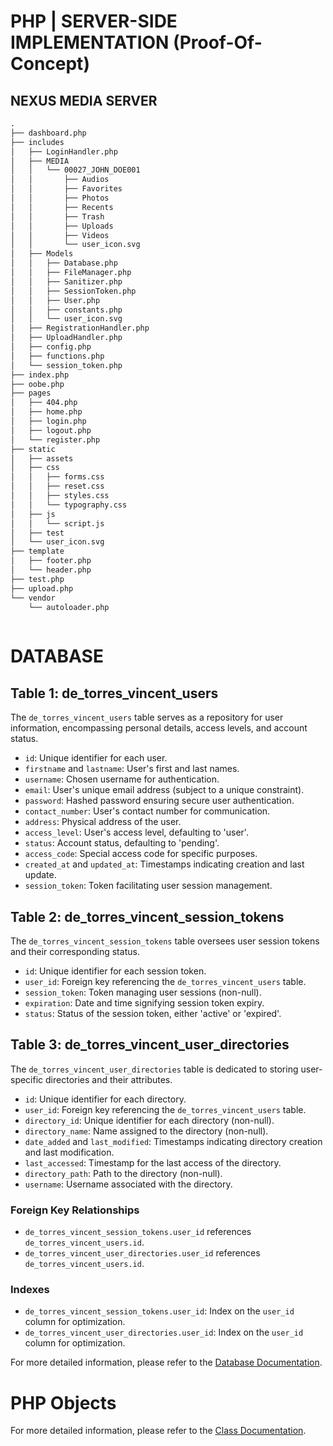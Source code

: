# PHP | SERVER-SIDE IMPLEMENTATION (Proof-Of-Concept) 
## NEXUS MEDIA SERVER 
```txt
.
├── dashboard.php
├── includes
│   ├── LoginHandler.php
│   ├── MEDIA
│   │   └── 00027_JOHN_DOE001
│   │       ├── Audios
│   │       ├── Favorites
│   │       ├── Photos
│   │       ├── Recents
│   │       ├── Trash
│   │       ├── Uploads
│   │       ├── Videos
│   │       └── user_icon.svg
│   ├── Models
│   │   ├── Database.php
│   │   ├── FileManager.php
│   │   ├── Sanitizer.php
│   │   ├── SessionToken.php
│   │   ├── User.php
│   │   ├── constants.php
│   │   └── user_icon.svg
│   ├── RegistrationHandler.php
│   ├── UploadHandler.php
│   ├── config.php
│   ├── functions.php
│   └── session_token.php
├── index.php
├── oobe.php
├── pages
│   ├── 404.php
│   ├── home.php
│   ├── login.php
│   ├── logout.php
│   └── register.php
├── static
│   ├── assets
│   ├── css
│   │   ├── forms.css
│   │   ├── reset.css
│   │   ├── styles.css
│   │   └── typography.css
│   ├── js
│   │   └── script.js
│   ├── test
│   └── user_icon.svg
├── template
│   ├── footer.php
│   └── header.php
├── test.php
├── upload.php
└── vendor
    └── autoloader.php
   
```
# DATABASE
## Table 1: de_torres_vincent_users

The `de_torres_vincent_users` table serves as a repository for user information, encompassing personal details, access levels, and account status.

- `id`: Unique identifier for each user.
- `firstname` and `lastname`: User's first and last names.
- `username`: Chosen username for authentication.
- `email`: User's unique email address (subject to a unique constraint).
- `password`: Hashed password ensuring secure user authentication.
- `contact_number`: User's contact number for communication.
- `address`: Physical address of the user.
- `access_level`: User's access level, defaulting to 'user'.
- `status`: Account status, defaulting to 'pending'.
- `access_code`: Special access code for specific purposes.
- `created_at` and `updated_at`: Timestamps indicating creation and last update.
- `session_token`: Token facilitating user session management.

## Table 2: de_torres_vincent_session_tokens

The `de_torres_vincent_session_tokens` table oversees user session tokens and their corresponding status.

- `id`: Unique identifier for each session token.
- `user_id`: Foreign key referencing the `de_torres_vincent_users` table.
- `session_token`: Token managing user sessions (non-null).
- `expiration`: Date and time signifying session token expiry.
- `status`: Status of the session token, either 'active' or 'expired'.

## Table 3: de_torres_vincent_user_directories

The `de_torres_vincent_user_directories` table is dedicated to storing user-specific directories and their attributes.

- `id`: Unique identifier for each directory.
- `user_id`: Foreign key referencing the `de_torres_vincent_users` table.
- `directory_id`: Unique identifier for each directory (non-null).
- `directory_name`: Name assigned to the directory (non-null).
- `date_added` and `last_modified`: Timestamps indicating directory creation and last modification.
- `last_accessed`: Timestamp for the last access of the directory.
- `directory_path`: Path to the directory (non-null).
- `username`: Username associated with the directory.

### Foreign Key Relationships

- `de_torres_vincent_session_tokens.user_id` references `de_torres_vincent_users.id`.
- `de_torres_vincent_user_directories.user_id` references `de_torres_vincent_users.id`.

### Indexes

- `de_torres_vincent_session_tokens.user_id`: Index on the `user_id` column for optimization.
- `de_torres_vincent_user_directories.user_id`: Index on the `user_id` column for optimization.

For more detailed information, please refer to the [Database Documentation](includes/Database/README.md).

# PHP Objects
For more detailed information, please refer to the [Class Documentation](includes/Models/Documentation).
